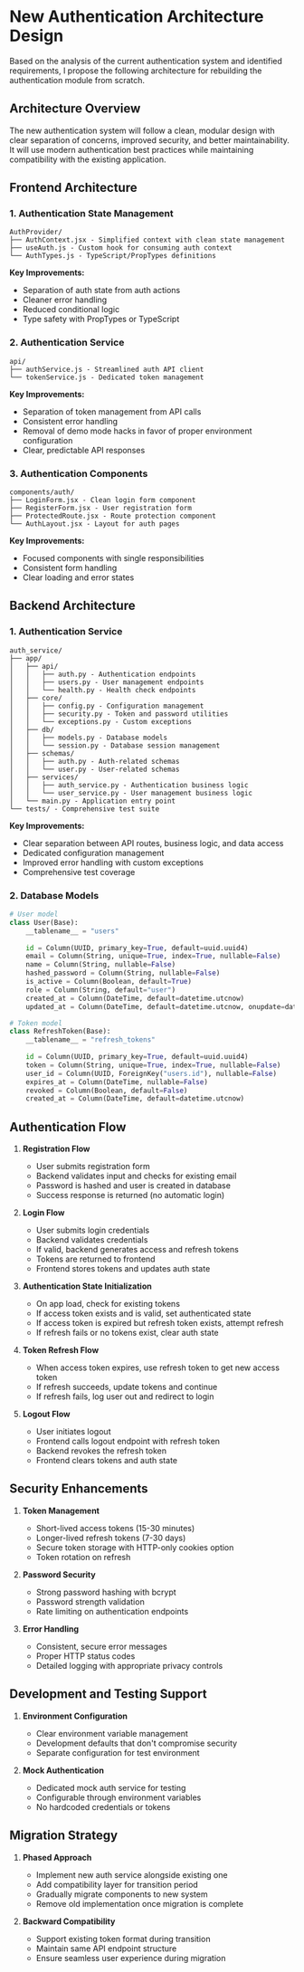 # New Authentication Architecture Design

Based on the analysis of the current authentication system and identified requirements, I propose the following architecture for rebuilding the authentication module from scratch.

## Architecture Overview

The new authentication system will follow a clean, modular design with clear separation of concerns, improved security, and better maintainability. It will use modern authentication best practices while maintaining compatibility with the existing application.

## Frontend Architecture

### 1. Authentication State Management

```
AuthProvider/
├── AuthContext.jsx - Simplified context with clean state management
├── useAuth.js - Custom hook for consuming auth context
└── AuthTypes.js - TypeScript/PropTypes definitions
```

**Key Improvements:**
- Separation of auth state from auth actions
- Cleaner error handling
- Reduced conditional logic
- Type safety with PropTypes or TypeScript

### 2. Authentication Service

```
api/
├── authService.js - Streamlined auth API client
└── tokenService.js - Dedicated token management
```

**Key Improvements:**
- Separation of token management from API calls
- Consistent error handling
- Removal of demo mode hacks in favor of proper environment configuration
- Clear, predictable API responses

### 3. Authentication Components

```
components/auth/
├── LoginForm.jsx - Clean login form component
├── RegisterForm.jsx - User registration form
├── ProtectedRoute.jsx - Route protection component
└── AuthLayout.jsx - Layout for auth pages
```

**Key Improvements:**
- Focused components with single responsibilities
- Consistent form handling
- Clear loading and error states

## Backend Architecture

### 1. Authentication Service

```
auth_service/
├── app/
│   ├── api/
│   │   ├── auth.py - Authentication endpoints
│   │   ├── users.py - User management endpoints
│   │   └── health.py - Health check endpoints
│   ├── core/
│   │   ├── config.py - Configuration management
│   │   ├── security.py - Token and password utilities
│   │   └── exceptions.py - Custom exceptions
│   ├── db/
│   │   ├── models.py - Database models
│   │   └── session.py - Database session management
│   ├── schemas/
│   │   ├── auth.py - Auth-related schemas
│   │   └── user.py - User-related schemas
│   ├── services/
│   │   ├── auth_service.py - Authentication business logic
│   │   └── user_service.py - User management business logic
│   └── main.py - Application entry point
└── tests/ - Comprehensive test suite
```

**Key Improvements:**
- Clear separation between API routes, business logic, and data access
- Dedicated configuration management
- Improved error handling with custom exceptions
- Comprehensive test coverage

### 2. Database Models

```python
# User model
class User(Base):
    __tablename__ = "users"
    
    id = Column(UUID, primary_key=True, default=uuid.uuid4)
    email = Column(String, unique=True, index=True, nullable=False)
    name = Column(String, nullable=False)
    hashed_password = Column(String, nullable=False)
    is_active = Column(Boolean, default=True)
    role = Column(String, default="user")
    created_at = Column(DateTime, default=datetime.utcnow)
    updated_at = Column(DateTime, default=datetime.utcnow, onupdate=datetime.utcnow)

# Token model
class RefreshToken(Base):
    __tablename__ = "refresh_tokens"
    
    id = Column(UUID, primary_key=True, default=uuid.uuid4)
    token = Column(String, unique=True, index=True, nullable=False)
    user_id = Column(UUID, ForeignKey("users.id"), nullable=False)
    expires_at = Column(DateTime, nullable=False)
    revoked = Column(Boolean, default=False)
    created_at = Column(DateTime, default=datetime.utcnow)
```

## Authentication Flow

1. **Registration Flow**
   - User submits registration form
   - Backend validates input and checks for existing email
   - Password is hashed and user is created in database
   - Success response is returned (no automatic login)

2. **Login Flow**
   - User submits login credentials
   - Backend validates credentials
   - If valid, backend generates access and refresh tokens
   - Tokens are returned to frontend
   - Frontend stores tokens and updates auth state

3. **Authentication State Initialization**
   - On app load, check for existing tokens
   - If access token exists and is valid, set authenticated state
   - If access token is expired but refresh token exists, attempt refresh
   - If refresh fails or no tokens exist, clear auth state

4. **Token Refresh Flow**
   - When access token expires, use refresh token to get new access token
   - If refresh succeeds, update tokens and continue
   - If refresh fails, log user out and redirect to login

5. **Logout Flow**
   - User initiates logout
   - Frontend calls logout endpoint with refresh token
   - Backend revokes the refresh token
   - Frontend clears tokens and auth state

## Security Enhancements

1. **Token Management**
   - Short-lived access tokens (15-30 minutes)
   - Longer-lived refresh tokens (7-30 days)
   - Secure token storage with HTTP-only cookies option
   - Token rotation on refresh

2. **Password Security**
   - Strong password hashing with bcrypt
   - Password strength validation
   - Rate limiting on authentication endpoints

3. **Error Handling**
   - Consistent, secure error messages
   - Proper HTTP status codes
   - Detailed logging with appropriate privacy controls

## Development and Testing Support

1. **Environment Configuration**
   - Clear environment variable management
   - Development defaults that don't compromise security
   - Separate configuration for test environment

2. **Mock Authentication**
   - Dedicated mock auth service for testing
   - Configurable through environment variables
   - No hardcoded credentials or tokens

## Migration Strategy

1. **Phased Approach**
   - Implement new auth service alongside existing one
   - Add compatibility layer for transition period
   - Gradually migrate components to new system
   - Remove old implementation once migration is complete

2. **Backward Compatibility**
   - Support existing token format during transition
   - Maintain same API endpoint structure
   - Ensure seamless user experience during migration

